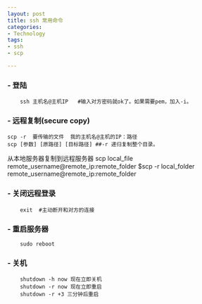 ```yaml
---
layout: post
title: ssh 常用命令
categories: 
- Technology
tags:
- ssh
- scp

---
```


### - 登陆
		ssh 主机名@主机IP   #输入对方密码就ok了。如果需要pem，加入-i。
### - 远程复制(secure copy)

 <!--more-->

	scp -r  要传输的文件  我的主机名@主机的IP：路径
	scp [参数] [原路径] [目标路径] ##-r 递归复制整个目录。

从本地服务器复制到远程服务器
	scp local_file remote_username@remote_ip:remote_folder
	$scp -r local_folder remote_username@remote_ip:remote_folder

### - 关闭远程登录
		exit  #主动断开和对方的连接
		

### - 重启服务器
		sudo reboot

### - 关机
		shutdown -h now 现在立即关机
		shutdown -r now 现在立即重启
		shutdown -r +3 三分钟后重启

